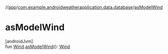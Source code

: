 //[app](../../index.md)/[com.example.androidweatherapplication.data.database](index.md)/[asModelWind](as-model-wind.md)

# asModelWind

[androidJvm]\
fun [Wind](-wind/index.md).[asModelWind](as-model-wind.md)(): [Wind](../com.example.androidweatherapplication.model/-wind/index.md)
